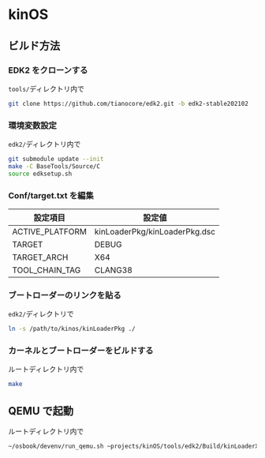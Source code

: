 # kinOS

## ビルド方法

### EDK2 をクローンする

`tools/`ディレクトリ内で

```bash
git clone https://github.com/tianocore/edk2.git -b edk2-stable202102
```

### 環境変数設定

`edk2/`ディレクトリ内で

```bash
git submodule update --init
make -C BaseTools/Source/C
source edksetup.sh
```

### Conf/target.txt を編集

| 設定項目        | 設定値                        |
| --------------- | ----------------------------- |
| ACTIVE_PLATFORM | kinLoaderPkg/kinLoaderPkg.dsc |
| TARGET          | DEBUG                         |
| TARGET_ARCH     | X64                           |
| TOOL_CHAIN_TAG  | CLANG38                       |

### ブートローダーのリンクを貼る

`edk2/`ディレクトリで

```bash
ln -s /path/to/kinos/kinLoaderPkg ./

```

### カーネルとブートローダーをビルドする

ルートディレクトリ内で

```bash
make
```

## QEMU で起動

ルートディレクトリ内で

```bash
~/osbook/devenv/run_qemu.sh ~projects/kinOS/tools/edk2/Build/kinLoaderX64/DEBUG_CLANG38/X64/kinLoader.efi ~/projects/kinOS/kernel/kernel.elf
```
